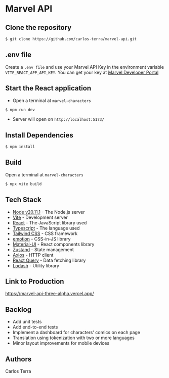 # Marvel API

## Clone the repository

```bash
$ git clone https://github.com/carlos-terra/marvel-api.git
```

## .env file

Create a `.env file` and use your Marvel API Key in the environment variable `VITE_REACT_APP_API_KEY`. You can get your key at [Marvel Developer Portal](https://developer.marvel.com/)

## Start the React application

- Open a terminal at `marvel-characters`

```bash
$ npm run dev
```

- Server will open on `http://localhost:5173/`

## Install Dependencies

```bash
$ npm install
```

## Build

Open a terminal at `marvel-characters`

```bash
$ npx vite build
```

## Tech Stack

- [Node v20.11.1](https://nodejs.org) - The Node.js server
- [Vite](https://vitejs.dev/) - Development server
- [React](https://reactjs.org/) - The JavaScript library used
- [Typescript](https://www.typescriptlang.org/) - The language used
- [Tailwind CSS](https://tailwindcss.com/) - CSS framework
- [emotion](https://emotion.sh/docs/introduction) - CSS-in-JS library
- [Material-UI](https://mui.com/) - React components library
- [Zustand](https://zustand.surge.sh/) - State management
- [Axios](https://axios-http.com/) - HTTP client
- [React Query](https://react-query.tanstack.com/) - Data fetching library
- [Lodash](https://lodash.com/) - Utility library

## Link to Production

https://marvel-api-three-alpha.vercel.app/

## Backlog

- Add unit tests
- Add end-to-end tests
- Implement a dashboard for characters' comics on each page
- Translation using tokenization with two or more languages
- Minor layout improvements for mobile devices

## Authors

Carlos Terra

